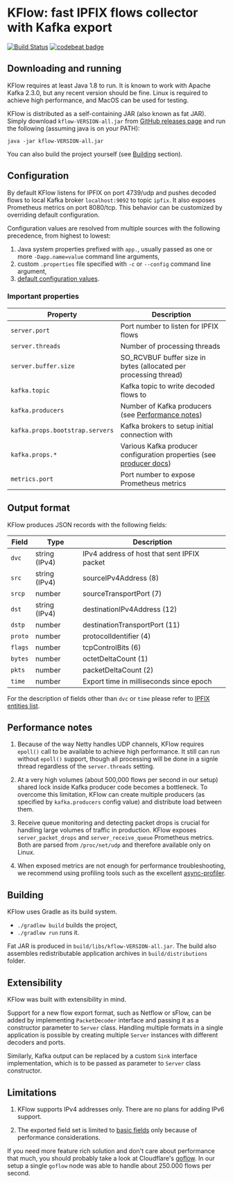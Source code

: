 # KFlow: fast IPFIX flows collector with Kafka export

[![Build Status](https://travis-ci.com/sukhinin/kflow.svg?branch=master)](https://travis-ci.com/sukhinin/kflow)
[![codebeat badge](https://codebeat.co/badges/e9c6225e-1b91-4e83-b72e-593e0761572d)](https://codebeat.co/projects/github-com-sukhinin-kflow-master)

## Downloading and running

KFlow requires at least Java 1.8 to run. It is known to work with Apache Kafka 2.3.0, but any recent version
should be fine. Linux is required to achieve high performance, and MacOS can be used for testing.

KFlow is distributed as a self-containing JAR (also known as fat JAR). Simply download `kflow-VERSION-all.jar` 
from [GitHub releases page](https://github.com/sukhinin/kflow/releases) and run the following
(assuming java is on your PATH):
```
java -jar kflow-VERSION-all.jar
```

You can also build the project yourself (see [Building](#building) section).

## Configuration

By default KFlow listens for IPFIX on port 4739/udp and pushes decoded flows to local Kafka broker `localhost:9092`
to topic `ipfix`. It also exposes Prometheus metrics on port 8080/tcp. This behavior can be customized by overriding
default configuration.

Configuration values are resolved from multiple sources with the following precedence, from highest to lowest:
1. Java system properties prefixed with `app.`, usually passed as one or more `-Dapp.name=value` command line arguments,
2. custom `.properties` file specified with `-c` or `--config` command line argument,
3. [default configuration values](https://github.com/sukhinin/kflow/blob/master/src/main/resources/reference.properties).

### Important properties
| Property | Description |
| --- | --- |
| `server.port` | Port number to listen for IPFIX flows |
| `server.threads` | Number of processing threads |
| `server.buffer.size` | SO_RCVBUF buffer size in bytes (allocated per processing thread) |
| `kafka.topic` | Kafka topic to write decoded flows to |
| `kafka.producers` | Number of Kafka producers (see [Performance notes](#performance-notes)) |
| `kafka.props.bootstrap.servers` | Kafka brokers to setup initial connection with |
| `kafka.props.*` | Various Kafka producer configuration properties (see [producer docs](https://kafka.apache.org/documentation/#producerconfigs)) |
| `metrics.port` | Port number to expose Prometheus metrics |

## Output format

KFlow produces JSON records with the following fields:

| Field | Type | Description |
| --- | --- | --- |
| `dvc` | string (IPv4) | IPv4 address of host that sent IPFIX packet |
| `src` | string (IPv4) | sourceIPv4Address (8) |
| `srcp` | number | sourceTransportPort (7) |
| `dst` | string (IPv4) | destinationIPv4Address (12) |
| `dstp` | number | destinationTransportPort (11) |
| `proto` | number | protocolIdentifier (4) |
| `flags` | number | tcpControlBits (6) |
| `bytes` | number | octetDeltaCount (1) |
| `pkts` | number | packetDeltaCount (2) |
| `time` | number | Export time in milliseconds since epoch |

For the description of fields other than `dvc` or `time` please refer to
[IPFIX entities list](https://www.iana.org/assignments/ipfix/ipfix.xhtml).

## Performance notes

1. Because of the way Netty handles UDP channels, KFlow requires `epoll()` call to be available to achieve high
performance. It still can run without `epoll()` support, though all processing will be done in a signle thread
regardless of the `server.threads` setting.

2. At a very high volumes (about 500,000 flows per second in our setup) shared lock inside Kafka producer code 
becomes a bottleneck. To overcome this limitation, KFlow can create multiple producers (as specified 
by `kafka.producers` config value) and distribute load between them.

3. Receive queue monitoring and detecting packet drops is crucial for handling large volumes of traffic in production. 
KFlow exposes `server_packet_drops` and `server_receive_queue` Prometheus metrics. Both are parsed from `/proc/net/udp` 
and therefore available only on Linux.

4. When exposed metrics are not enough for performance troubleshooting, we recommend using profiling tools such as 
the excellent [async-profiler](https://github.com/jvm-profiling-tools/async-profiler).

## Building

KFlow uses Gradle as its build system.

- `./gradlew build` builds the project,
- `./gradlew run` runs it.

Fat JAR is produced in `build/libs/kflow-VERSION-all.jar`. The build also assembles redistributable application 
archives in `build/distributions` folder.

## Extensibility

KFlow was built with extensibility in mind.

Support for a new flow export format, such as Netflow or sFlow, can be added by implementing `PacketDecoder`
interface and passing it as a constructor parameter to `Server` class. Handling multiple formats in a single 
application is possible by creating multiple `Server` instances with different decoders and ports.

Similarly, Kafka output can be replaced by a custom `Sink` interface implementation, which is to be passed 
as parameter to `Server` class constructor.

## Limitations

1. KFlow supports IPv4 addresses only. There are no plans for adding IPv6 support.

2. The exported field set is limited to [basic fields](#output-format) only because of performance 
considerations.

If you need more feature rich solution and don't care about performance that much, you should probably 
take a look at Cloudflare's [goflow](https://github.com/cloudflare/goflow). In our setup a single `goflow`
node was able to handle about 250.000 flows per second.
